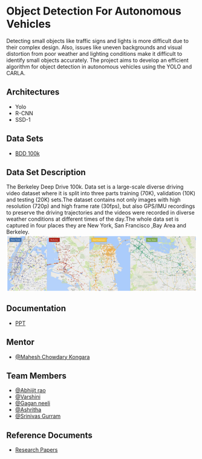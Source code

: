 
# Object Detection For Autonomous Vehicles

Detecting small objects like traffic signs and lights is more difficult due to their complex design. Also, issues like uneven backgrounds and visual distortion from poor weather and lighting conditions make it difficult to identify small objects accurately. The project aims to develop an efficient algorithm for object detection in autonomous vehicles using the YOLO and CARLA.


## Architectures
- Yolo
- R-CNN
- SSD-1
## Data Sets
- [BDD 100k](http://bdd-data.berkeley.edu/)
## Data Set Description
The Berkeley Deep Drive 100k. Data set is a large-scale diverse driving video dataset where it is split into three parts training (70K), validation (10K) and testing (20K) sets.The dataset contains not only images with high resolution (720p) and high frame rate (30fps), but also GPS/IMU recordings to preserve the driving trajectories and the videos were recorded in diverse weather conditions at different times of the day.The whole data set is captured in four  places they are New York, San Francisco ,Bay Area and Berkeley.
![](References/image-1.png)
## Documentation

- [PPT](https://github.com/Abhijit7979/Object-Detection-For-Autonomous-Vehicles/blob/main/Documents/Description%20PPT.pdf)


## Mentor
- [@Mahesh Chowdary Kongara](https://www.mahindrauniversity.edu.in/faculty/mahesh-chowdary-kongara/)
## Team Members

- [@Abhijit rao](https://github.com/Abhijit7979)
- [@Varshini](https://github.com/varshinivaddepalli)
- [@Gagan neeli](https://github.com/gaganneeli)
- [@Ashritha](https://github.com/sriashritha0403)
- [@Srinivas Gurram]()

## Reference Documents
- [Research Papers](https://github.com/Abhijit7979/Object-Detection-For-Autonomous-Vehicles/tree/main/Research%20papers)


